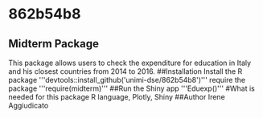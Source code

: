 # 862b54b8
## Midterm Package
This package allows users to check the expenditure for education in Italy and his closest countries from 2014 to 2016. 
##Installation
Install the R package
'''devtools::install_github('unimi-dse/862b54b8')'''
require the package 
'''require(midterm)'''
##Run the Shiny app
'''Eduexp()'''
#What is needed for this package
R language, Plotly, Shiny 
##Author
Irene Aggiudicato
